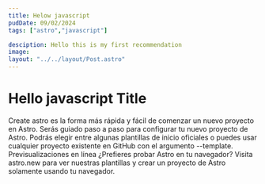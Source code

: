 ```yaml
---
title: Helow javascript
pudDate: 09/02/2024
tags: ["astro","javascript"]

desciption: Hello this is my first recommendation
image:
layout: "../../layout/Post.astro"
---
```



# Hello javascript Title


Create astro es la forma más rápida y fácil de comenzar un nuevo proyecto en Astro. Serás guiado paso a paso para configurar tu nuevo proyecto de Astro. Podrás elegir entre algunas plantillas de inicio oficiales o puedes usar cualquier proyecto existente en GitHub con el argumento --template.
Previsualizaciones en línea
¿Prefieres probar Astro en tu navegador? Visita astro.new para ver nuestras plantillas y crear un proyecto de Astro solamente usando tu navegador.
